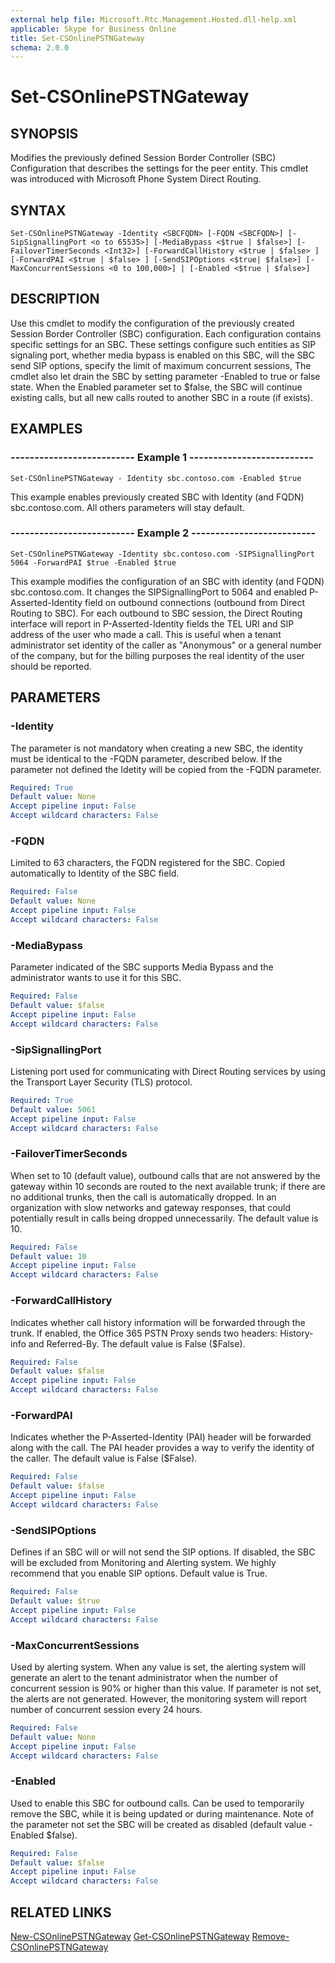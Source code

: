 ```yaml
---
external help file: Microsoft.Rtc.Management.Hosted.dll-help.xml
applicable: Skype for Business Online
title: Set-CSOnlinePSTNGateway
schema: 2.0.0
---
```


# Set-CSOnlinePSTNGateway

## SYNOPSIS
Modifies the previously defined Session Border Controller (SBC) Configuration that describes the settings for the peer entity. This cmdlet was introduced with Microsoft Phone System Direct Routing.

## SYNTAX

```
Set-CSOnlinePSTNGateway -Identity <SBCFQDN> [-FQDN <SBCFQDN>] [-SipSignallingPort <o to 65535>] [-MediaBypass <$true | $false>] [-FailoverTimerSeconds <Int32>] [-ForwardCallHistory <$true | $false> ] [-ForwardPAI <$true | $false> ] [-SendSIPOptions <$true| $false>] [- MaxConcurrentSessions <0 to 100,000>] | [-Enabled <$true | $false>]
```

## DESCRIPTION
Use this cmdlet to modify the configuration of the previously created Session Border Controller (SBC) configuration. Each configuration contains specific settings for an SBC. These settings configure such entities as SIP signaling port, whether media bypass is enabled on this SBC, will the SBC send SIP options, specify the limit of maximum concurrent sessions, The cmdlet also let drain the SBC by setting parameter -Enabled to true or false state. When the Enabled parameter set to $false, the SBC will continue existing calls, but all new calls routed to another SBC in a route (if exists).

## EXAMPLES

### -------------------------- Example 1 --------------------------
```
Set-CSOnlinePSTNGateway - Identity sbc.contoso.com -Enabled $true
```

This example enables previously created SBC with Identity (and FQDN) sbc.contoso.com. All others parameters will stay default.

### -------------------------- Example 2 --------------------------
```
Set-CSOnlinePSTNGateway -Identity sbc.contoso.com -SIPSignallingPort 5064 -ForwardPAI $true -Enabled $true
```

This example modifies the configuration of an SBC with identity (and FQDN)  sbc.contoso.com. It changes the SIPSignallingPort to 5064 and enabled P-Asserted-Identity field on outbound connections (outbound from Direct Routing to SBC). For each outbound to SBC session, the Direct Routing interface will report in P-Asserted-Identity fields the TEL URI and SIP address of the user who made a call. This is useful when a tenant administrator set identity of the caller as "Anonymous" or a general number of the company, but for the billing purposes the real identity of the user should be reported.


## PARAMETERS

### -Identity
The parameter is not mandatory when creating a new SBC, the identity must be identical to the -FQDN parameter, described below. If the parameter not defined the Idetity will be copied from the -FQDN parameter.

```yaml
Required: True
Default value: None
Accept pipeline input: False
Accept wildcard characters: False
```

### -FQDN
Limited to 63 characters, the FQDN registered for the SBC. Copied automatically to Identity of the SBC field.

```yaml
Required: False
Default value: None
Accept pipeline input: False
Accept wildcard characters: False
```

### -MediaBypass
Parameter indicated of the SBC supports Media Bypass and the administrator wants to use it for this SBC.

```yaml
Required: False
Default value: $false
Accept pipeline input: False
Accept wildcard characters: False
```

### -SipSignallingPort
Listening port used for communicating with Direct Routing services by using the Transport Layer Security (TLS) protocol.

```yaml
Required: True
Default value: 5061
Accept pipeline input: False
Accept wildcard characters: False
```

### -FailoverTimerSeconds
When set to 10 (default value), outbound calls that are not answered by the gateway within 10 seconds are routed to the next available trunk; if there are no additional trunks, then the call is automatically dropped. In an organization with slow networks and gateway responses, that could potentially result in calls being dropped unnecessarily. The default value is 10.

```yaml
Required: False
Default value: 10
Accept pipeline input: False
Accept wildcard characters: False
```

### -ForwardCallHistory
Indicates whether call history information will be forwarded through the trunk. If enabled, the Office 365 PSTN Proxy sends two headers: History-info and Referred-By. The default value is False ($False).

```yaml
Required: False
Default value: $false
Accept pipeline input: False
Accept wildcard characters: False
```

### -ForwardPAI
Indicates whether the P-Asserted-Identity (PAI) header will be forwarded along with the call. The PAI header provides a way to verify the identity of the caller. The default value is False ($False).

```yaml
Required: False
Default value: $false
Accept pipeline input: False
Accept wildcard characters: False
```

### -SendSIPOptions
Defines if an SBC will or will not send the SIP options. If disabled, the SBC will be excluded from Monitoring and Alerting system. We highly recommend that you enable SIP options. Default value is True.

```yaml
Required: False
Default value: $true
Accept pipeline input: False
Accept wildcard characters: False
```

### -MaxConcurrentSessions
Used by alerting system. When any value is set, the alerting system will generate an alert to the tenant administrator when the number of concurrent session is 90% or higher than this value. If parameter is not set, the alerts are not generated. However, the monitoring system will report number of concurrent session every 24 hours.

```yaml
Required: False
Default value: None
Accept pipeline input: False
Accept wildcard characters: False
```

### -Enabled
Used to enable this SBC for outbound calls. Can be used to temporarily remove the SBC, while it is being updated or during maintenance. Note of the parameter not set the SBC will be created as disabled (default value -Enabled $false).

```yaml
Required: False
Default value: $false
Accept pipeline input: False
Accept wildcard characters: False
```

## RELATED LINKS

[New-CSOnlinePSTNGateway](New-CSOnlinePSTNGateway.md)
[Get-CSOnlinePSTNGateway](Get-CSOnlinePSTNGateway.md)
[Remove-CSOnlinePSTNGateway](Remove-CSOnlinePSTNGateway.md)
